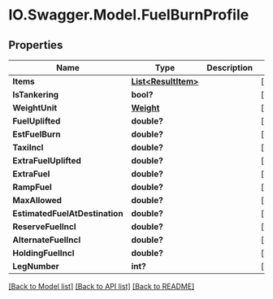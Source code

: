 # IO.Swagger.Model.FuelBurnProfile
## Properties

Name | Type | Description | Notes
------------ | ------------- | ------------- | -------------
**Items** | [**List&lt;ResultItem&gt;**](ResultItem.md) |  | [optional] 
**IsTankering** | **bool?** |  | [optional] 
**WeightUnit** | [**Weight**](Weight.md) |  | [optional] 
**FuelUplifted** | **double?** |  | [optional] 
**EstFuelBurn** | **double?** |  | [optional] 
**TaxiIncl** | **double?** |  | [optional] 
**ExtraFuelUplifted** | **double?** |  | [optional] 
**ExtraFuel** | **double?** |  | [optional] 
**RampFuel** | **double?** |  | [optional] 
**MaxAllowed** | **double?** |  | [optional] 
**EstimatedFuelAtDestination** | **double?** |  | [optional] 
**ReserveFuelIncl** | **double?** |  | [optional] 
**AlternateFuelIncl** | **double?** |  | [optional] 
**HoldingFuelIncl** | **double?** |  | [optional] 
**LegNumber** | **int?** |  | [optional] 

[[Back to Model list]](../README.md#documentation-for-models) [[Back to API list]](../README.md#documentation-for-api-endpoints) [[Back to README]](../README.md)


